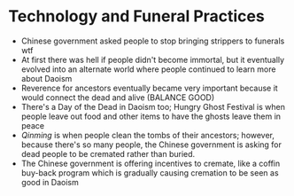 # Technology and Funeral Practices

- Chinese government asked people to stop bringing strippers to funerals wtf
- At first there was hell if people didn't become immortal, but it eventually evolved into an alternate world where people continued to learn more about Daoism
- Reverence for ancestors eventually became very important because it would connect the dead and alive (BALANCE GOOD)
- There's a Day of the Dead in Daoism too; Hungry Ghost Festival is when people leave out food and other items to have the ghosts leave them in peace
- *Qinming* is when people clean the tombs of their ancestors; however, because there's so many people, the Chinese government is asking for dead people to be cremated rather than buried. 
- The Chinese government is offering incentives to cremate, like a coffin buy-back program which is gradually causing cremation to be seen as good in Daoism

